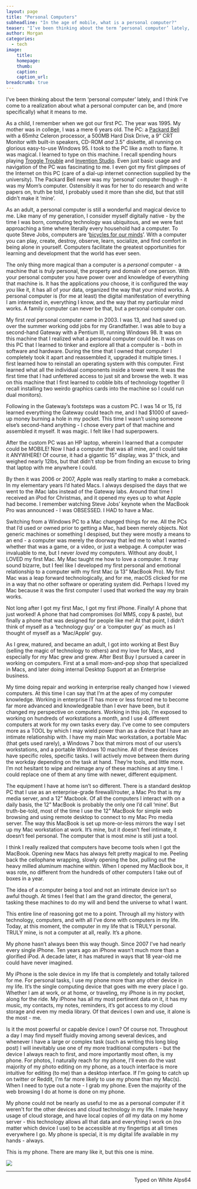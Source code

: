 ```yaml
---
layout: page
title: "Personal Computers"
subheadline: "In the age of mobile, what is a personal computer?"
teaser: "I’ve been thinking about the term ‘personal computer’ lately, and I think I’ve come to a realization about what a personal computer can be, and (more specifically) what it means to me."
author: Morgan
categories:
  - tech
image:
    title:
    homepage:
    thumb:
    caption:
    caption_url:
breadcrumb: true
---
```


I’ve been thinking about the term ‘personal computer’ lately, and I think I’ve come to a realization about what a personal computer can be, and (more specifically) what it means to me. 

As a child, I remember when we got our first PC. The year was 1995. My mother was in college, I was a mere 6 years old. The PC: a [Packard Bell](https://en.wikipedia.org/wiki/Packard_Bell) with a 65mhz Celeron processor, a 500MB Hard Disk Drive, a 9” CRT Monitor with built-in speakers, CD-ROM _and_ 3.5” diskette, all running on glorious easy-to-use Windows 95. I took to the PC like a moth to flame. It was magical. I learned to type on this machine. I recall spending hours playing [Troggle Trouble](https://classicreload.com/troggle-trouble-math.html) and [Invention Studio](https://www.giantbomb.com/invention-studio/3030-32383/). Even just basic usage and navigation of the PC was fascinating to me. I even got my first glimpses of the Internet on this PC (care of a dial-up internet connection supplied by the university). The Packard Bell never was my ‘personal’ computer though - it was my Mom’s computer. Ostensibly it was for her to do research and write papers on, truth be told, I probably used it more than she did, but that still didn’t make it ‘mine’. 

As an adult, a personal computer is still a wonderful and magical device to me. Like many of my generation, I consider myself digitally native - by the time I was born, computing technology was ubiquitous, and we were fast approaching a time where literally every household had a computer. To quote Steve Jobs, computers are ‘[bicycles for our minds](https://www.youtube.com/watch?v=ob_GX50Za6c)’. With a computer you can play, create, destroy, observe, learn, socialize, and find comfort in being alone in yourself. Computers facilitate the greatest opportunities for learning and development that the world has ever seen. 

The only thing more magical than a computer is a _personal_ computer - a machine that is _truly_ personal, the property and domain of one person. With your personal computer you have power over and knowledge of everything that machine is. It has the applications _you_ choose, it is configured the way _you_ like it, it has all of _your_ data, organized the way that _your_ mind works. A personal computer is (for me at least) the digital manifestation of everything I am interested in, everything I know, and the way that my particular mind works. A family computer can never be that, but a personal computer _can_. 

My first _real_ personal computer came in 2003. I was 13, and had saved up over the summer working odd jobs for my Grandfather. I was able to buy a second-hand Gateway with a Pentium III, running Windows 98. It was on this machine that I realized what a personal computer could be. It was on this PC that I learned to tinker and explore all that a computer is - both in software and hardware. During the time that I owned that computer I completely took it apart and reassembled it, upgraded it multiple times. I first learned how to reinstall an operating system with this computer. First learned what all the individual components inside a tower were. It was the first time that I had unfettered access to just sit and browse the web. It was on this machine that I first learned to cobble bits of technology together (I recall installing two weirdo graphics cards into the machine so I could run dual monitors).

Following in the Gateway’s footsteps was a custom PC. I was 14 or 15, I’d learned everything the Gateway could teach me, and I had $1000 of saved-up money burning a hole in my pocket. This time I wasn’t using someone else’s second-hand anything - I chose every part of that machine and assembled it myself. It was magic. I felt like I had superpowers. 

After the custom PC was an HP laptop, wherein I learned that a computer could be MOBILE! Now I had a computer that was all mine, and I could take it ANYWHERE! Of course, it had a gigantic 15” display, was 3” thick, and weighed nearly 12lbs, but that didn’t stop be from finding an excuse to bring that laptop with me anywhere I could. 

By then it was 2006 or 2007, Apple was really starting to make a comeback. In my elementary years I’d hated Macs. I always despised the days that we went to the iMac labs instead of the Gateway labs. Around that time I received an iPod for Christmas, and it opened my eyes up to what Apple had become. I remember watching Steve Jobs’ keynote when the MacBook Pro was announced - I was OBSESSED. I HAD to have a Mac. 

Switching from a Windows PC to a Mac changed things for me. All the PCs that I’d used or owned prior to getting a Mac, had been merely objects. Not generic machines or something I despised, but they were mostly a means to an end - a computer was merely the doorway that led me to what I wanted - whether that was a game, or a video, or just a webpage. A computer was invaluable to me, but I never _loved_ my computers. Without any doubt, I LOVED my first Mac. My Mac taught me how to love a computer. It may sound bizarre, but I feel like I developed my first personal and emotional relationship to a computer with my first Mac (a 13” MacBook Pro). My first Mac was a leap forward technologically, and for me, macOS clicked for me in a way that no other software or operating system did. Perhaps I loved my Mac because it was the first computer I used that worked the way my brain works. 

Not long after I got my first Mac, I got my first iPhone. Finally! A phone that just worked! A phone that had compromises (lol MMS, copy & paste), but finally a phone that was designed for people like me! At that point, I didn’t think of myself as a ‘technology guy’ or a ‘computer guy’ as much as I thought of myself as a ‘Mac/Apple’ guy. 

As I grew, matured, and became an adult, I got into working at Best Buy (selling the magic of technology to others) and my love for Macs, and especially for _my_ Mac grew and grew. After Best Buy I pursued a career in working on computers. First at a small mom-and-pop shop that specialized in Macs, and later doing internal Desktop Support at an Enterprise business. 

My time doing repair and working in enterprise really changed how I viewed computers. At this time I can say that I’m at the apex of my computer knowledge. Working in enterprise IT has more or less forced me to become far more advanced and knowledgeable than I ever have been, but it changed my perspective on computers. Working in this job, I’m exposed to working on hundreds of workstations a month, and I use 4 different computers at work for my own tasks every day. I’ve come to see computers more as a TOOL by which I may wield power than as a device that I have an intimate relationship with. I have my main Mac workstation, a portable Mac (that gets used rarely), a Windows 7 box that mirrors most of our users’s workstations, and a portable Windows 10 machine. All of these devices have specific roles, specific tasks. I will actively move between them during the workday depending on the task at hand. They’re tools, and little more. I’m not hesitant to wipe and reimage any of these machines at any time. I could replace one of them at any time with newer, different equipment. 

The equipment I have at home isn’t so different. There is a standard desktop PC that I use as an enterprise-grade firewall/router, a Mac Pro that is my media server, and a 12” Macbook. Of all the computers I interact with on a daily basis, the 12” MacBook is probably the only one I’d call ‘mine’. But truth-be-told, most of the time I use the 12” MacBook for simple web browsing and using remote desktop to connect to my Mac Pro media server. The way this MacBook is set up more-or-less mirrors the way I set up my Mac workstation at work. It’s mine, but it doesn’t feel intimate, it doesn’t feel personal. The computer that is most _mine_ is still just a tool.

I think I really realized that computers have become tools when I got the MacBook. Opening new Macs has always felt pretty magical to me. Peeling back the cellophane wrapping, slowly opening the box, pulling out the heavy milled aluminum machine within. When I opened my MacBook box, it was rote, no different from the hundreds of other computers I take out of boxes in a year.

The idea of a computer being a tool and not an intimate device isn’t so awful though. At times I feel that I am the grand director, the general, tasking these machines to do my will and bend the universe to what I want. 

This entire line of reasoning got me to a point. Through all my history with technology, computers, and with all I’ve done with computers in my life. Today, at this moment, the computer in my life that is TRULY personal. TRULY mine, is not a computer at all, really. It’s a phone. 

My phone hasn’t always been this way though. Since 2007 I’ve had nearly every single iPhone. Ten years ago an iPhone wasn’t much more than a glorified iPod. A decade later, it has matured in ways that 18 year-old me could have never imagined.

My iPhone is the sole device in my life that is completely and totally tailored for me. For personal tasks, I use my phone more than any other device in my life. It’s the single computing device that goes with me every place I go. Whether I am at work, or at home, or traveling, my iPhone is in my pocket, along for the ride. My iPhone has all my most pertinent data on it, it has my music, my contacts, my notes, reminders, it’s got access to my cloud storage and even my media library. Of that devices I own and use, it alone is the most - me. 

Is it the most powerful or capable device I own? Of course not. Throughout a day I may find myself fluidly moving among several devices, and whenever I have a large or complex task (such as writing this long blog post) I will inevitably use one of my more traditional computers - but the device I always reach to first, and more importantly most often, is my phone. For photos, I naturally reach for my phone, I'll even do the vast majority of my photo editing on my phone, as a touch interface is more intuitive for editing (to me) than a desktop interface. If I'm going to catch up on twitter or Reddit, I'm far more likely to use my phone than my Mac(s). When I need to type out a note - I grab my phone. Even the majority of the web browsing I do at home is done on my phone.

My phone could not be nearly as useful to me as a personal computer if it weren't for the other devices and cloud technology in my life. I make heavy usage of cloud storage, and have local copies of *all* my data on my home server - this technology allows all that data and everything I work on (no matter which device I use) to be accessible at my fingertips at all times everywhere I go. My phone is special, it is my digital life available in my hands - always.

This is my phone. There are many like it, but this one is mine.

![](http://imgur.com/QSho6Rs.jpg)

---
<p align="right">Typed on White Alps64</p>
